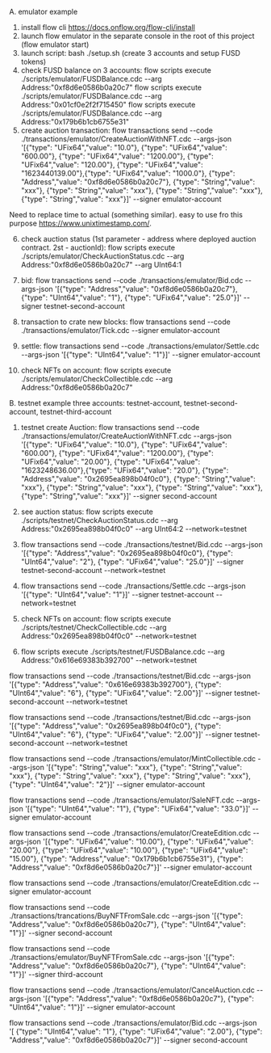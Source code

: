 A. emulator example

1. install flow cli https://docs.onflow.org/flow-cli/install
2. launch flow emulator in the separate console in the root of this project (flow emulator start)
3. launch script: bash ./setup.sh (create 3 accounts and setup FUSD tokens)
4. check FUSD balance on 3 accounts:
  flow scripts execute ./scripts/emulator/FUSDBalance.cdc --arg Address:"0xf8d6e0586b0a20c7"
  flow scripts execute ./scripts/emulator/FUSDBalance.cdc --arg Address:"0x01cf0e2f2f715450"
  flow scripts execute ./scripts/emulator/FUSDBalance.cdc --arg Address:"0x179b6b1cb6755e31"
5. create auction transaction:
  flow transactions send --code ./transactions/emulator/CreateAuctionWithNFT.cdc --args-json '[{"type": "UFix64","value": "10.0"}, {"type": "UFix64","value": "600.00"}, {"type": "UFix64","value": "1200.00"}, {"type": "UFix64","value": "120.00"}, {"type": "UFix64","value": "1623440139.00"},{"type": "UFix64","value": "1000.0"}, {"type": "Address","value": "0xf8d6e0586b0a20c7"}, {"type": "String","value": "xxx"}, {"type": "String","value": "xxx"}, {"type": "String","value": "xxx"}, {"type": "String","value": "xxx"}]' --signer emulator-account

  Need to replace time to actual (something similar). easy to use fro this purpose https://www.unixtimestamp.com/.

6. check auction status (1st parameter - address where deployed auction contract. 2st - auctionId):
   flow scripts execute ./scripts/emulator/CheckAuctionStatus.cdc --arg Address:"0xf8d6e0586b0a20c7" --arg UInt64:1

7. bid:
  flow transactions send --code ./transactions/emulator/Bid.cdc --args-json '[{"type": "Address","value": "0xf8d6e0586b0a20c7"},
  {"type": "UInt64","value": "1"}, {"type": "UFix64","value": "25.0"}]' --signer testnet-second-account
   

8. transaction to crate new blocks: 
   flow transactions send --code ./transactions/emulator/Tick.cdc --signer emulator-account


9. settle:
  flow transactions send --code ./transactions/emulator/Settle.cdc --args-json '[{"type": "UInt64","value": "1"}]' --signer emulator-account

10. check NFTs on account: flow scripts execute ./scripts/emulator/CheckCollectible.cdc --arg Address:"0xf8d6e0586b0a20c7"


B. testnet example
three accounts: testnet-account, testnet-second-account, testnet-third-account

1. testnet create Auction: 
  flow transactions send --code ./transactions/emulator/CreateAuctionWithNFT.cdc --args-json '[{"type": "UFix64","value": "10.0"}, {"type": "UFix64","value": "600.00"}, {"type": "UFix64","value": "1200.00"}, {"type": "UFix64","value": "20.00"}, {"type": "UFix64","value": "1623248636.00"},{"type": "UFix64","value": "20.0"}, {"type": "Address","value": "0x2695ea898b04f0c0"}, {"type": "String","value": "xxx"}, {"type": "String","value": "xxx"}, {"type": "String","value": "xxx"}, {"type": "String","value": "xxx"}]' --signer second-account 

2. see auction status: 
  flow scripts execute ./scripts/testnet/CheckAuctionStatus.cdc --arg Address:"0x2695ea898b04f0c0" --arg UInt64:2 --network=testnet

3. flow transactions send --code ./transactions/testnet/Bid.cdc --args-json '[{"type": "Address","value": "0x2695ea898b04f0c0"},
    {"type": "UInt64","value": "2"}, {"type": "UFix64","value": "25.0"}]' --signer testnet-second-account --network=testnet

4. flow transactions send --code ./transactions/Settle.cdc --args-json '[{"type": "UInt64","value": "1"}]' --signer testnet-account --network=testnet

5. check NFTs on account: flow scripts execute ./scripts/testnet/CheckCollectible.cdc --arg Address:"0x2695ea898b04f0c0" --network=testnet

6. flow scripts execute ./scripts/testnet/FUSDBalance.cdc --arg Address:"0x616e69383b392700" --network=testnet

flow transactions send --code ./transactions/testnet/Bid.cdc --args-json '[{"type": "Address","value": "0x616e69383b392700"}, {"type": "UInt64","value": "6"}, {"type": "UFix64","value": "2.00"}]' --signer testnet-second-account --network=testnet

flow transactions send --code ./transactions/testnet/Bid.cdc --args-json '[{"type": "Address","value": "0x2695ea898b04f0c0"}, {"type": "UInt64","value": "6"}, {"type": "UFix64","value": "2.00"}]' --signer testnet-second-account --network=testnet

flow transactions send --code ./transactions/emulator/MintCollectible.cdc --args-json '[{"type": "String","value": "xxx"}, {"type": "String","value": "xxx"}, {"type": "String","value": "xxx"}, {"type": "String","value": "xxx"}, {"type": "UInt64","value": "2"}]' --signer emulator-account

flow transactions send --code ./transactions/emulator/SaleNFT.cdc --args-json '[{"type": "UInt64","value": "1"}, {"type": "UFix64","value": "33.0"}]' --signer emulator-account

flow transactions send --code ./transactions/emulator/CreateEdition.cdc --args-json '[{"type": "UFix64","value": "10.00"}, {"type": "UFix64","value": "20.00"},  {"type": "UFix64","value": "10.00"},  {"type": "UFix64","value": "15.00"}, {"type": "Address","value": "0x179b6b1cb6755e31"}, {"type": "Address","value": "0xf8d6e0586b0a20c7"}]' --signer emulator-account

 flow transactions send --code ./transactions/emulator/CreateEdition.cdc --signer emulator-account

  flow transactions send --code ./transactions/trancations/BuyNFTFromSale.cdc --args-json '[{"type": "Address","value": "0xf8d6e0586b0a20c7"}, {"type": "UInt64","value": "1"}]' --signer second-account

  flow transactions send --code ./transactions/emulator/BuyNFTFromSale.cdc --args-json '[{"type": "Address","value": "0xf8d6e0586b0a20c7"}, {"type": "UInt64","value": "1"}]' --signer third-account


  flow transactions send --code ./transactions/emulator/CancelAuction.cdc --args-json '[{"type": "Address","value": "0xf8d6e0586b0a20c7"}, {"type": "UInt64","value": "1"}]' --signer emulator-account


flow transactions send --code ./transactions/emulator/Bid.cdc --args-json '[ {"type": "UInt64","value": "1"}, {"type": "UFix64","value": "2.00"}, {"type": "Address","value": "0xf8d6e0586b0a20c7"}]' --signer second-account